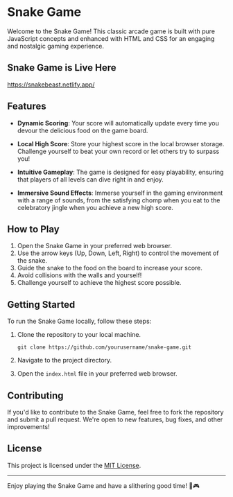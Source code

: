 # Snake Game

Welcome to the Snake Game! This classic arcade game is built with pure JavaScript concepts and enhanced with HTML and CSS for an engaging and nostalgic gaming experience.

## Snake Game is Live Here

https://snakebeast.netlify.app/


## Features

- **Dynamic Scoring**: Your score will automatically update every time you devour the delicious food on the game board.

- **Local High Score**: Store your highest score in the local browser storage. Challenge yourself to beat your own record or let others try to surpass you!

- **Intuitive Gameplay**: The game is designed for easy playability, ensuring that players of all levels can dive right in and enjoy.

- **Immersive Sound Effects**: Immerse yourself in the gaming environment with a range of sounds, from the satisfying chomp when you eat to the celebratory jingle when you achieve a new high score.

## How to Play

1. Open the Snake Game in your preferred web browser.
2. Use the arrow keys (Up, Down, Left, Right) to control the movement of the snake.
3. Guide the snake to the food on the board to increase your score.
4. Avoid collisions with the walls and yourself!
5. Challenge yourself to achieve the highest score possible.

## Getting Started

To run the Snake Game locally, follow these steps:

1. Clone the repository to your local machine.
   ```
   git clone https://github.com/yourusername/snake-game.git
   ```

2. Navigate to the project directory.

3. Open the `index.html` file in your preferred web browser.

## Contributing

If you'd like to contribute to the Snake Game, feel free to fork the repository and submit a pull request. We're open to new features, bug fixes, and other improvements!

## License

This project is licensed under the [MIT License](LICENSE).

---

Enjoy playing the Snake Game and have a slithering good time! 🐍🎮

